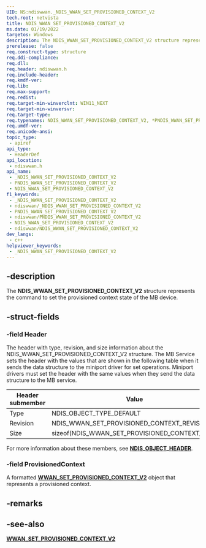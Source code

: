 ```yaml
---
UID: NS:ndiswwan._NDIS_WWAN_SET_PROVISIONED_CONTEXT_V2
tech.root: netvista
title: NDIS_WWAN_SET_PROVISIONED_CONTEXT_V2
ms.date: 01/19/2022
targetos: Windows
description: The NDIS_WWAN_SET_PROVISIONED_CONTEXT_V2 structure represents the command to set the provisioned context state of the MB device.
prerelease: false
req.construct-type: structure
req.ddi-compliance: 
req.dll: 
req.header: ndiswwan.h
req.include-header: 
req.kmdf-ver: 
req.lib: 
req.max-support: 
req.redist: 
req.target-min-winverclnt: WIN11_NEXT
req.target-min-winversvr: 
req.target-type: 
req.typenames: NDIS_WWAN_SET_PROVISIONED_CONTEXT_V2, *PNDIS_WWAN_SET_PROVISIONED_CONTEXT_V2
req.umdf-ver: 
req.unicode-ansi: 
topic_type:
 - apiref
api_type:
 - HeaderDef
api_location:
 - ndiswwan.h
api_name:
 - _NDIS_WWAN_SET_PROVISIONED_CONTEXT_V2
 - PNDIS_WWAN_SET_PROVISIONED_CONTEXT_V2
 - NDIS_WWAN_SET_PROVISIONED_CONTEXT_V2
f1_keywords:
 - _NDIS_WWAN_SET_PROVISIONED_CONTEXT_V2
 - ndiswwan/_NDIS_WWAN_SET_PROVISIONED_CONTEXT_V2
 - PNDIS_WWAN_SET_PROVISIONED_CONTEXT_V2
 - ndiswwan/PNDIS_WWAN_SET_PROVISIONED_CONTEXT_V2
 - NDIS_WWAN_SET_PROVISIONED_CONTEXT_V2
 - ndiswwan/NDIS_WWAN_SET_PROVISIONED_CONTEXT_V2
dev_langs:
 - c++
helpviewer_keywords:
 - _NDIS_WWAN_SET_PROVISIONED_CONTEXT_V2
---
```


## -description

The **NDIS_WWAN_SET_PROVISIONED_CONTEXT_V2** structure represents the command to set the provisioned context state of the MB device.

## -struct-fields

### -field Header

The header with type, revision, and size information about the NDIS_WWAN_SET_PROVISIONED_CONTEXT_V2 structure. The MB Service sets the header with the values that are shown in the following table when it sends the data structure to the miniport driver for set operations. Miniport drivers must set the header with the same values when they send the data structure to the MB service.

|Header submember|Value|
|---|---|
|Type|NDIS_OBJECT_TYPE_DEFAULT|
|Revision|NDIS_WWAN_SET_PROVISIONED_CONTEXT_REVISION_2|
|Size|sizeof(NDIS_WWAN_SET_PROVISIONED_CONTEXT_V2)|

For more information about these members, see [**NDIS_OBJECT_HEADER**](../objectheader/ns-objectheader-ndis_object_header).

### -field ProvisionedContext

A formatted [**WWAN_SET_PROVISIONED_CONTEXT_V2**](../wwan/ns-wwan-wwan_set_provisioned_context_v2.md) object that represents a provisioned context.

## -remarks

## -see-also

[**WWAN_SET_PROVISIONED_CONTEXT_V2**](../wwan/ns-wwan-wwan_set_provisioned_context_v2.md) 